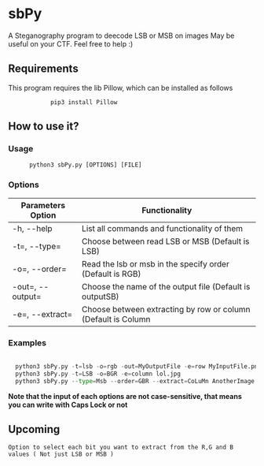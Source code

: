 #                       sbPy
A Steganography program to deecode LSB or MSB on images
May be useful on your CTF. Feel free to help :)

## Requirements
This program requires the lib Pillow, which can be installed as follows
```
            pip3 install Pillow
```
## How to use it?
   ### Usage
          python3 sbPy.py [OPTIONS] [FILE]
   ### Options
   
   Parameters Option | Functionality
   -------------------------------------| --------------------------------------------------------------------
   -h, --help | List all commands and functionality of them
   -t=<lsb or msb>, --type=<lsb or msb> | Choose between read LSB or MSB (Default is LSB)
   -o=<Order sigle>, --order=<Order sigle> | Read the lsb or msb in the specify order (Default is RGB) 
   -out=<Ouput name>, --output=<Output name> | Choose the name of the output file (Default is outputSB)
   -e=<Row r Column>, --extract=<Row or Column> | Choose between extracting by row or column (Default is Column
  ### Examples
  ```python
    
    python3 sbPy.py -t=lsb -o=rgb -out=MyOutputFile -e=row MyInputFile.png
    python3 sbPy.py -t=LSB -o=BGR -e=column lol.jpg
    python3 sbPy.py --type=Msb --order=GBR --extract=CoLuMn AnotherImage.bmp
  ```
  __Note that the input of each options are not case-sensitive, that means you can write with Caps Lock or not__
  
  ## Upcoming
    Option to select each bit you want to extract from the R,G and B values ( Not just LSB or MSB ) 
